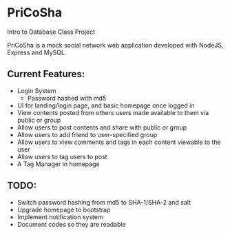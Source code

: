 # PriCoSha
Intro to Database Class Project

PriCoSha is a mock social network web application developed with NodeJS, Express and MySQL.

## Current Features:
- Login System
  - Password hashed with md5
- UI for landing/login page, and basic homepage once logged in
- View contents posted from others users made available to them via public or group
- Allow users to post contents and share with public or group
- Allow users to add friend to user-specified group
- Allow users to view comments and tags in each content viewable to the user
- Allow users to tag users to post
- A Tag Manager in homepage 

## TODO:
- Switch password hashing from md5 to SHA-1/SHA-2 and salt
- Upgrade homepage to bootstrap
- Implement notification system
- Document codes so they are readable
